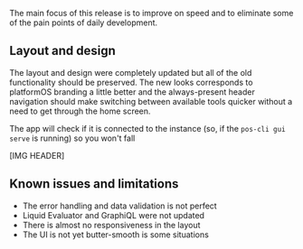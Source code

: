 The main focus of this release is to improve on speed and to eliminate some of the pain points of daily development.

## Layout and design
The layout and design were completely updated but all of the old functionality should be preserved. The new looks corresponds to platformOS branding a little better and the always-present header navigation should make switching between available tools quicker without a need to get through the home screen.

The app will check if it is connected to the instance (so, if the `pos-cli gui serve` is running) so you won't fall 

[IMG HEADER]

## Known issues and limitations
- The error handling and data validation is not perfect
- Liquid Evaluator and GraphiQL were not updated
- There is almost no responsiveness in the layout
- The UI is not yet butter-smooth is some situations
